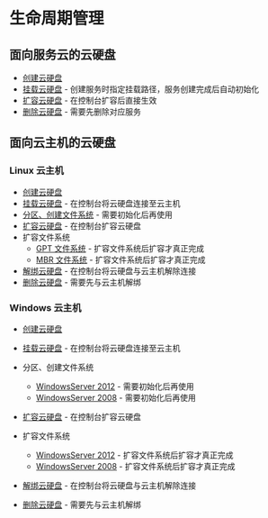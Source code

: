 # 生命周期管理



## 面向服务云的云硬盘

* [创建云硬盘](http://support.c.163.com/md.html#!平台服务/云硬盘/使用指南/创建云硬盘.md)
* [挂载云硬盘](http://support.c.163.com/md.html#!平台服务/云硬盘/使用指南/挂载云硬盘.md) - 创建服务时指定挂载路径，服务创建完成后自动初始化
* [扩容云硬盘](http://support.c.163.com/md.html#!平台服务/云硬盘/使用指南/扩容云硬盘.md) - 在控制台扩容后直接生效
* [删除云硬盘](http://support.c.163.com/md.html#!平台服务/云硬盘/使用指南/删除云硬盘.md) - 需要先删除对应服务

## 面向云主机的云硬盘

### Linux 云主机
* [创建云硬盘](http://support.c.163.com/md.html#!平台服务/云硬盘/使用指南/创建云硬盘.md)
* [挂载云硬盘](http://support.c.163.com/md.html#!平台服务/云硬盘/使用指南/挂载云硬盘.md) - 在控制台将云硬盘连接至云主机
* [分区、创建文件系统](http://support.c.163.com/md.html#!平台服务/云硬盘/使用指南/初始化云硬盘/Linux云主机分区、格式化、挂载数据盘.md) - 需要初始化后再使用
* [扩容云硬盘](http://support.c.163.com/md.html#!平台服务/云硬盘/使用指南/扩容云硬盘.md) - 在控制台扩容云硬盘
* 扩容文件系统
	* [GPT 文件系统](http://support.c.163.com/md.html#!平台服务/云硬盘/使用指南/扩容文件系统/扩容Linux云主机文件系统-GPT.md)  - 扩容文件系统后扩容才真正完成
	* [MBR 文件系统](http://support.c.163.com/md.html#!平台服务/云硬盘/使用指南/扩容文件系统/扩容Linux云主机文件系统-MBR.md)  - 扩容文件系统后扩容才真正完成
* [解绑云硬盘](http://support.c.163.com/md.html#!平台服务/云硬盘/使用指南/解绑云硬盘.md) - 在控制台将云硬盘与云主机解除连接
* [删除云硬盘](http://support.c.163.com/md.html#!平台服务/云硬盘/使用指南/删除云硬盘.md) - 需要先与云主机解绑

### Windows 云主机

* [创建云硬盘](http://support.c.163.com/md.html#!平台服务/云硬盘/使用指南/创建云硬盘.md)
* [挂载云硬盘](http://support.c.163.com/md.html#!平台服务/云硬盘/使用指南/挂载云硬盘.md) - 在控制台将云硬盘连接至云主机

* 分区、创建文件系统
	* [WindowsServer 2012](http://support.c.163.com/md.html#!平台服务/云硬盘/使用指南/初始化云硬盘/WindowsServer2012联机、分区、格式化.md) - 需要初始化后再使用
	* [WindowsServer 2008](http://support.c.163.com/md.html#!平台服务/云硬盘/使用指南/初始化云硬盘/WindowsServer2008联机、分区、格式化.md) - 需要初始化后再使用
* [扩容云硬盘](http://support.c.163.com/md.html#!平台服务/云硬盘/使用指南/扩容云硬盘.md) - 在控制台扩容云硬盘
* 扩容文件系统
	* [WindowsServer 2012](http://support.c.163.com/md.html#!平台服务/云硬盘/使用指南/扩容文件系统/扩容WindowsServer2012云主机文件系统.md) - 扩容文件系统后扩容才真正完成
	* [WindowsServer 2008](http://support.c.163.com/md.html#!平台服务/云硬盘/使用指南/扩容文件系统/扩容WindowsServer2008云主机文件系统.md) - 扩容文件系统后扩容才真正完成
* [解绑云硬盘](http://support.c.163.com/md.html#!平台服务/云硬盘/使用指南/解绑云硬盘.md) - 在控制台将云硬盘与云主机解除连接
* [删除云硬盘](http://support.c.163.com/md.html#!平台服务/云硬盘/使用指南/删除云硬盘.md) - 需要先与云主机解绑

